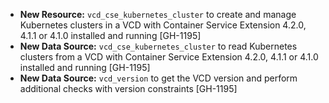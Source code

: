 * **New Resource:** `vcd_cse_kubernetes_cluster` to create and manage Kubernetes clusters in a VCD with Container Service Extension
  4.2.0, 4.1.1 or 4.1.0 installed and running [GH-1195]
* **New Data Source:** `vcd_cse_kubernetes_cluster` to read Kubernetes clusters from a VCD with Container Service Extension
  4.2.0, 4.1.1 or 4.1.0 installed and running [GH-1195]
* **New Data Source:** `vcd_version` to get the VCD version and perform additional checks with version constraints [GH-1195]